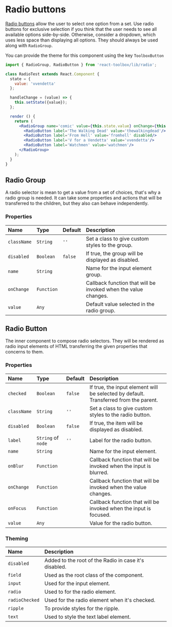 # Radio buttons

[Radio buttons](https://www.google.com/design/spec/components/selection-controls.html#selection-controls-radio-button) allow the user to select one option from a set. Use radio buttons for exclusive selection if you think that the user needs to see all available options side-by-side. Otherwise, consider a dropdown, which uses less space than displaying all options. They should always be used along with `RadioGroup`.

You can provide the theme for this component using the key `ToolboxButton`

<!-- example -->
```jsx
import { RadioGroup, RadioButton } from 'react-toolbox/lib/radio';

class RadioTest extends React.Component {
  state = {
    value: 'vvendetta'
  };

  handleChange = (value) => {
    this.setState({value});
  };

  render () {
    return (
      <RadioGroup name='comic' value={this.state.value} onChange={this.handleChange}>
        <RadioButton label='The Walking Dead' value='thewalkingdead'/>
        <RadioButton label='From Hell' value='fromhell' disabled/>
        <RadioButton label='V for a Vendetta' value='vvendetta'/>
        <RadioButton label='Watchmen' value='watchmen'/>
      </RadioGroup>
    );
  }
}
```

## Radio Group

A radio selector is mean to get a value from a set of choices, that's why a radio group is needed. It can take some properties and actions that will be transferred to the children, but they also can behave independently.

### Properties

| Name          | Type          | Default         | Description|
|:-----|:-----|:-----|:-----|
| `className`   | `String`      | `''`        | Set a class to give custom styles to the group.|
| `disabled`    | `Boolean`     | `false`     | If true, the group will be displayed as disabled.|
| `name`        | `String`      |             | Name for the input element group. |
| `onChange`    | `Function`    |             | Callback function that will be invoked when the value changes. |
| `value`       | `Any`         |             | Default value selected in the radio group. |


## Radio Button

The inner component to compose radio selectors. They will be rendered as radio input elements of HTML transferring the given properties that concerns to them.

### Properties

| Name          | Type          | Default         | Description|
|:-----|:-----|:-----|:-----|
| `checked`     | `Boolean`     | `false`     | If true, the input element will be selected by default. Transferred from the parent. |
| `className`   | `String`      | `''`        | Set a class to give custom styles to the radio button.|
| `disabled`    | `Boolean`     | `false`     | If true, the item will be displayed as disabled.|
| `label`       | `String` of `node`  | `''`        | Label for the radio button.|
| `name`        | `String`      |             | Name for the input element. |
| `onBlur`      | `Function`    |             | Callback function that will be invoked when the input is blurred. |
| `onChange`    | `Function`    |             | Callback function that will be invoked when the value changes. |
| `onFocus`     | `Function`    |             | Callback function that will be invoked when the input is focused. |
| `value`       | `Any`         |             | Value for the radio button. |

### Theming

| Name     | Description|
|:---------|:-----------|
| `disabled` | Added to the root of the Radio in case it's disabled.|
| `field` | Used as the root class of the component.|
| `input` | Used for the input element.|
| `radio` | Used to for the radio element.|
| `radioChecked` | Used for the radio element when it's checked.|
| `ripple` | To provide styles for the ripple.|
| `text` | Used to style the text label element.|
